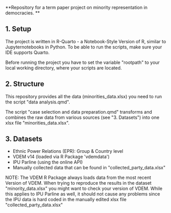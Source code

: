 **Repository for a term paper project on minority representation in democracies. **

## 1. Setup

The project is written in R-Quarto - a Notebook-Style Version of R, similar to Jupyternotebooks in Python. To be able to run the scripts, make sure your IDE supports Quarto. 

Before running the project you have to set the variable "rootpath" to your local working directory, where your scripts are located.

## 2. Structure

This repository provides all the data (minorities_data.xlsx) you need to run the script "data analysis.qmd". 

The script "case selection and data preparation.qmd" transforms and combines the raw data from various sources (see "3. Datasets") into one xlsx file "minorities_data.xlsx".

## 3. Datasets

- Ethnic Power Relations (EPR): Group & Country level
- VDEM v14 (loaded via R Package 'vdemdata')
- IPU Parline (using the online API)
- Manually collected data that can be found in "collected_party_data.xlsx"

NOTE: The VDEM R Package always loads data from the most recent Version of VDEM. When trying to reproduce the results in the dataset "minority_data.xlsx" you might want to check your version of VDEM. While this applies to IPU Parline as well, it should not cause any problems since the IPU data is hard coded in the manually edited xlsx file "collected_party_data.xlsx"
